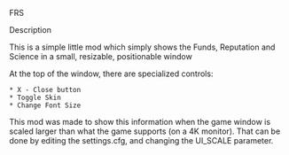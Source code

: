 FRS

Description

This is a simple little mod which simply shows the Funds, Reputation and Science in a small, resizable, positionable window

At the top of the window, there are specialized controls:

	* X - Close button
	* Toggle Skin
	* Change Font Size

This mod was made to show this information when the game window is scaled larger than what the game supports (on a 4K monitor).
That can be done by editing the settings.cfg, and changing the UI_SCALE parameter.  
